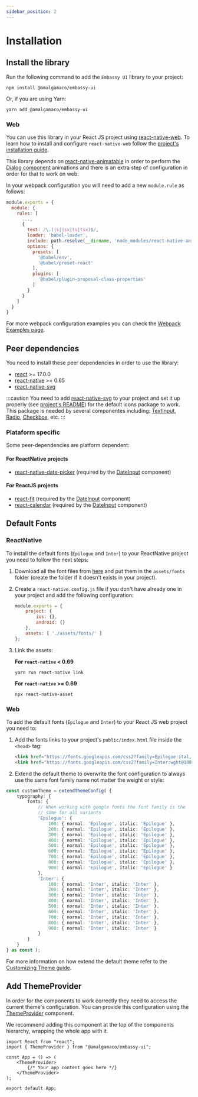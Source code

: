 ```yaml
---
sidebar_position: 2
---
```


# Installation

## Install the library

Run the following command to add the `Embassy UI` library to your project:

```shell
npm install @amalgamaco/embassy-ui
```

Or, if you are using Yarn:

```shell
yarn add @amalgamaco/embassy-ui
```

### Web
You can use this library in your React JS project using [react-native-web](https://necolas.github.io/react-native-web/). To learn how to install and configure `react-native-web` follow the [project's installation guide](https://necolas.github.io/react-native-web/docs/installation/).

This library depends on [react-native-animatable](https://github.com/oblador/react-native-animatable) in order to perform the [Dialog component](../components/feedback/dialog) animations and there is an extra step of configuration in order for that to work on web:

In your webpack configuration you will need to add a new `module.rule` as follows:

```js
module.exports = {
  module: {
    rules: [
      ...,
      {
        test: /\.(js|jsx|ts|tsx)$/,
        loader: 'babel-loader',
        include: path.resolve(__dirname, 'node_modules/react-native-animatable/' )
        options: {
          presets: [
            '@babel/env',
            '@babel/preset-react'
          ],
          plugins: [
            '@babel/plugin-proposal-class-properties'
          ]
        }
      }
    ]
  }
}
```

For more webpack configuration examples you can check the [Webpack Examples page](./webpack_examples).

## Peer dependencies
You need to install these peer dependencies in order to use the library:

- [react](https://www.npmjs.com/package/react) >= 17.0.0
- [react-native](https://www.npmjs.com/package/react-native) >= 0.65
- [react-native-svg](https://www.npmjs.com/package/react-native-svg)

:::caution
You need to add [react-native-svg](https://www.npmjs.com/package/react-native-svg) to your project and set it up properly (see [project's README](https://github.com/react-native-svg/react-native-svg#installation)) for the default icons package to work. This package is needed by several componentes including: [TextInput](../components/forms/text_input.md), [Radio](../components/forms/radio.md), [Checkbox](../components/forms/checkbox.md), etc.
:::

### Plataform specific
Some peer-dependencies are platform dependent:

#### For ReactNative projects
- [react-native-date-picker](https://github.com/henninghall/react-native-date-picker) (required by the [DateInput](../components/forms/date_input.md) component)

#### For ReactJS projects
- [react-fit](https://github.com/wojtekmaj/react-fit) (required by the [DateInput](../components/forms/date_input.md) component)
- [react-calendar](https://github.com/wojtekmaj/react-calendar) (required by the [DateInput](../components/forms/date_input.md) component)

## Default Fonts

### ReactNative

To install the default fonts (`Epilogue` and `Inter`) to your ReactNative project you need to follow the next steps:

1. Download all the font files from [here](https://git.amalgama.co/amalgama/packages/npm/embassy-ui/-/tree/main/example/assets/fonts) and put them in the `assets/fonts` folder (create the folder if it doesn't exists in your project).
2. Create a `react-native.config.js` file if you don't have already one in your project and add the following configuration:
	```js
	module.exports = {
		project: {
			ios: {},
			android: {}
		},
		assets: [ './assets/fonts/' ]
	};
	```
3. Link the assets:

	__For `react-native` < 0.69__ 
	```shell
	yarn run react-native link
	```

	__For `react-native` >= 0.69__
	```shell
	npx react-native-asset
	```

### Web

To add the default fonts (`Epilogue` and `Inter`) to your React JS web project you need to:

1. Add the fonts links to your project's `public/index.html` file inside the `<head>` tag:
	```html
	<link href="https://fonts.googleapis.com/css2?family=Epilogue:ital,wght@0,100;0,200;0,300;0,400;0,500;0,600;0,800;0,900;1,100;1,200;1,300;1,400;1,500;1,600;1,700;1,800;1,900&display=swap" rel="stylesheet">
    <link href="https://fonts.googleapis.com/css2?family=Inter:wght@100;200;300;400;500;600;700;800;900&display=swap" rel="stylesheet">
	 ```
2. Extend the default theme to overwrite the font configuration to always use the same font family name not matter the weight or style:

```ts
const customTheme = extendThemeConfig( {
	typography: {
		fonts: {
			// When working with google fonts the font family is the
			// same for all variants
			'Epilogue': {
				100: { normal: 'Epilogue', italic: 'Epilogue' },
				200: { normal: 'Epilogue', italic: 'Epilogue' },
				300: { normal: 'Epilogue', italic: 'Epilogue' },
				400: { normal: 'Epilogue', italic: 'Epilogue' },
				500: { normal: 'Epilogue', italic: 'Epilogue' },
				600: { normal: 'Epilogue', italic: 'Epilogue' },
				700: { normal: 'Epilogue', italic: 'Epilogue' },
				800: { normal: 'Epilogue', italic: 'Epilogue' },
				900: { normal: 'Epilogue', italic: 'Epilogue' }
			},
			'Inter': {
				100: { normal: 'Inter', italic: 'Inter' },
				200: { normal: 'Inter', italic: 'Inter' },
				300: { normal: 'Inter', italic: 'Inter' },
				400: { normal: 'Inter', italic: 'Inter' },
				500: { normal: 'Inter', italic: 'Inter' },
				600: { normal: 'Inter', italic: 'Inter' },
				700: { normal: 'Inter', italic: 'Inter' },
				800: { normal: 'Inter', italic: 'Inter' },
				900: { normal: 'Inter', italic: 'Inter' }
			}
		}
	}
} as const );
```

For more information on how extend the default theme refer to the [Customizing Theme guide](../theming/customizing_theme.md).

## Add ThemeProvider

In order for the components to work correctly they need to access the current theme's configuration. You can provide this configuration using the [ThemeProvider](./theme_provider.md) component.

We recommend adding this component at the top of the components hierarchy, wrapping the whole app with it.

```tsx
import React from "react";
import { ThemeProvider } from "@amalgamaco/embassy-ui";

const App = () => (
	<ThemeProvider>
		{/* Your app content goes here */}
	</ThemeProvider>
);

export default App;
```